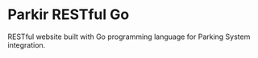 # Parkir RESTful Go
RESTful website built with Go programming language for Parking System integration.